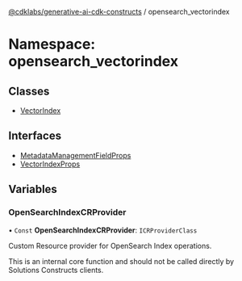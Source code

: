 [@cdklabs/generative-ai-cdk-constructs](/docs/api) / opensearch\_vectorindex

# Namespace: opensearch\_vectorindex

## Classes

- [VectorIndex](/docs/api/classes/opensearch_vectorindex.VectorIndex.md)

## Interfaces

- [MetadataManagementFieldProps](/docs/api/interfaces/opensearch_vectorindex.MetadataManagementFieldProps.md)
- [VectorIndexProps](/docs/api/interfaces/opensearch_vectorindex.VectorIndexProps.md)

## Variables

### OpenSearchIndexCRProvider

• `Const` **OpenSearchIndexCRProvider**: `ICRProviderClass`

Custom Resource provider for OpenSearch Index operations.

 This is an internal core function and should not be called directly by Solutions Constructs clients.
